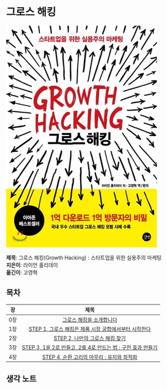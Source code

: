 # 그로스 해킹

![book](./images/book.jpg)  
  
**제목**: 그로스 해킹(Growth Hacking) : 스타트업을 위한 실용주의 마케팅  
**지은이**: 라이언 홀리데이  
**옮긴이**: 고영혁

## 목차

|장   | 제목                |
|:---:|:-------------------:|
|0장  | [그로스 해킹을 소개합니다](https://github.com/data-say/reading-book-sy/blob/main/%EA%B7%B8%EB%A1%9C%EC%8A%A4%ED%95%B4%ED%82%B9/0%EC%9E%A5.md)  | 
|1장  | [STEP 1, 그로스 해킹은 제품 시장 궁합에서부터 시작한다](https://github.com/data-say/reading-book-sy/blob/main/%EA%B7%B8%EB%A1%9C%EC%8A%A4%ED%95%B4%ED%82%B9/1%EC%9E%A5.md)  | 
|2장  | [STEP 2,  나만의 그로스 해킹 찾기](https://github.com/data-say/reading-book-sy/blob/main/%EA%B7%B8%EB%A1%9C%EC%8A%A4%ED%95%B4%ED%82%B9/2%EC%9E%A5.md)  | 
|3장  | [STEP 3,  1을 2로 만들고, 2를 4로 만드는 법 : 구전 효과 만들기](https://github.com/data-say/reading-book-sy/blob/main/%EA%B7%B8%EB%A1%9C%EC%8A%A4%ED%95%B4%ED%82%B9/3%EC%9E%A5.md) |
|4장  | [STEP 4, 순환 고리의 마무리 : 유지와 최적화]()  |

## 생각 노트  


